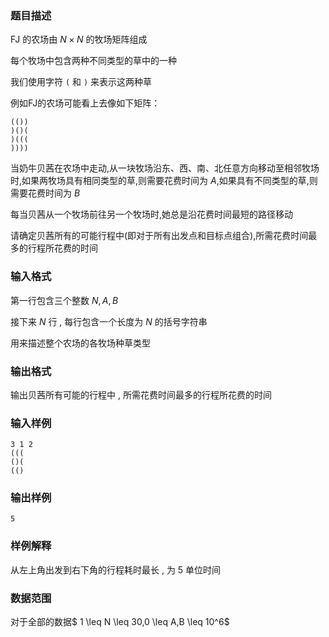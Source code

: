 ### 题目描述
$\text{FJ}$ 的农场由 $N \times N$ 的牧场矩阵组成

每个牧场中包含两种不同类型的草中的一种

我们使用字符 `(` 和 `)` 来表示这两种草

例如$\text{FJ}$的农场可能看上去像如下矩阵：
```
(())
)()(
)(((
))))
```

当奶牛贝茜在农场中走动,从一块牧场沿东、西、南、北任意方向移动至相邻牧场时,如果两牧场具有相同类型的草,则需要花费时间为 $A$,如果具有不同类型的草,则需要花费时间为 $B$

每当贝茜从一个牧场前往另一个牧场时,她总是沿花费时间最短的路径移动

请确定贝茜所有的可能行程中(即对于所有出发点和目标点组合),所需花费时间最多的行程所花费的时间
### 输入格式
第一行包含三个整数 $N,A,B$

接下来 $N$ 行 , 每行包含一个长度为 $N$ 的括号字符串

用来描述整个农场的各牧场种草类型
### 输出格式
输出贝茜所有可能的行程中 , 所需花费时间最多的行程所花费的时间
### 输入样例
```
3 1 2
(((
()(
(()
```
### 输出样例
```
5
```
### 样例解释
从左上角出发到右下角的行程耗时最长 , 为 $5$ 单位时间
### 数据范围
对于全部的数据$ 1 \leq N \leq 30,0 \leq A,B \leq 10^6$